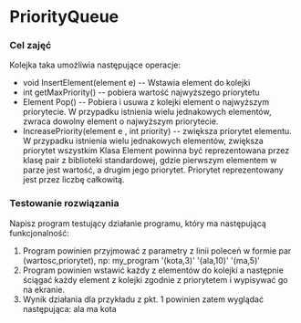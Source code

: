 # PriorityQueue

### Cel zajęć

Kolejka taka umożliwia następujące operacje:

- void InsertElement(element e) -- Wstawia element do kolejki
- int getMaxPriority() -- pobiera wartość najwyższego priorytetu
- Element Pop() -- Pobiera i usuwa z kolejki element o najwyższym priorytecie. W przypadku istnienia wielu jednakowych elementów, zwraca dowolny element o najwyższym priorytecie.
- IncreasePriority(element e , int priority) -- zwiększa priorytet elementu. W przypadku istnienia wielu jednakowych elementów, zwiększa priorytet wszystkim 
Klasa Element powinna być reprezentowana przez klasę pair z biblioteki standardowej, gdzie pierwszym elementem w parze jest wartość, a drugim jego priorytet. Priorytet reprezentowany jest przez liczbę całkowitą.

### Testowanie rozwiązania

Napisz program testujący działanie programu, który ma następującą funkcjonalność:

1. Program powinien przyjmować z parametry z linii poleceń w formie par (wartosc,priorytet), np: my_program  '(kota,3)' '(ala,10)' '(ma,5)' 
2. Program powinien wstawić każdy z elementów do kolejki a następnie ściągać każdy element z kolejki zgodnie z priorytetem i wypisywać go na ekranie. 
3. Wynik działania dla przykładu z pkt. 1 powinien zatem wyglądać następująca: ala ma kota
